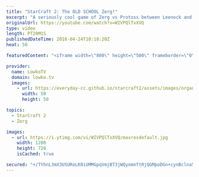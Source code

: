 ```yaml
---
title: "StarCraft 2: The OLD SCHOOL Zerg!"
excerpt: "A seriously cool game of Zerg vs Protoss between Leenock and Stats. Subscribe for more videos: http://lowko.tv/youtube Professionals cheesing: https://goo.gl/APqMmJ  Hydralisk Lurker into Mutalisk into Corruptors into massive amounts of counter attacks and a Spine Crawler forest. A very cool Zerg playstyle"
originalUrl: https://youtube.com/watch?v=WIVPQlTxXVQ
type: video
length: PT20M1S
publishedDateTime: 2018-04-24T10:18:20Z
heat: 50

featuredContent: "<iframe width=\"800\" height=\"500\" frameborder=\"0\" src=\"https://www.youtube.com/embed/WIVPQlTxXVQ\" allow=\"accelerometer; autoplay; encrypted-media; gyroscope; picture-in-picture\" allowfullscreen></iframe>"

provider:
  name: LowkoTV
  domain: lowko.tv
  images:
    - url: https://everyday-cc.github.io/starcraft2/assets/images/organizations/lowko.tv-50x50.jpg
      width: 50
      height: 50

topics:
  - StarCraft 2
  - Zerg

images:
  - url: https://i.ytimg.com/vi/WIVPQlTxXVQ/maxresdefault.jpg
    width: 1280
    height: 720
    isCached: true

secured: "+/TYhnL3mX3USURoLK0iUMMGpqVmjBT3jWQyomnTtRjQGMpoDGn+cynBclna5cTrwoizQqITDQSxVH5MpEkvscBoeKh5IRYv9hhXMKmBXl62sjyggZvEFk+5rFBLsIQtWLIniX9j1ZfrN61MJ0PLzNvWx9WGdn7Nyt+m7wkqDjrELpQcI0YEO6dqRqrINI4NnzKbTSgh2148MHDpMBiiLMxc3aag/iF7hm6y58jxCYo99R5YXnyi/zptIeMYUldc+CYxWOAJj/xIKyPDsS73pI3FSsHr55DJYSQ4ZQVUtg4skJ7mMKB4Id6zS/b4g2AexeqWl97y7ZZZlMEbi+d1CGM/pgCPC4yBwy2UG13c3DTXm7duYncG8pL8m2ZsSvsoUL0me/6McrZBL2e1cgpe7L314FnhxKupDy1MIGqt01c=;FKo+NpcCxVY/HcTWwckdEQ=="
---
```


